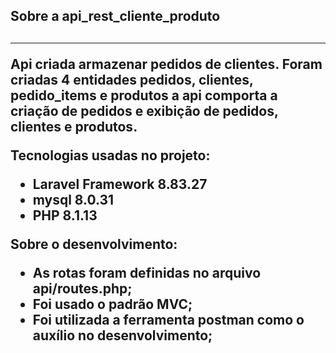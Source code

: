 <h2> Sobre a api_rest_cliente_produto<h2>

<hr>



Api criada armazenar pedidos de clientes. Foram criadas 4 entidades pedidos, clientes, pedido_items e produtos a api comporta a criação de pedidos e exibição de pedidos, clientes e produtos. 

Tecnologias usadas no projeto:

- Laravel Framework 8.83.27
- mysql 8.0.31
- PHP 8.1.13

Sobre o desenvolvimento:

- As rotas foram definidas no arquivo api/routes.php;
- Foi usado o padrão MVC;
- Foi utilizada a ferramenta postman como o auxílio no desenvolvimento;







